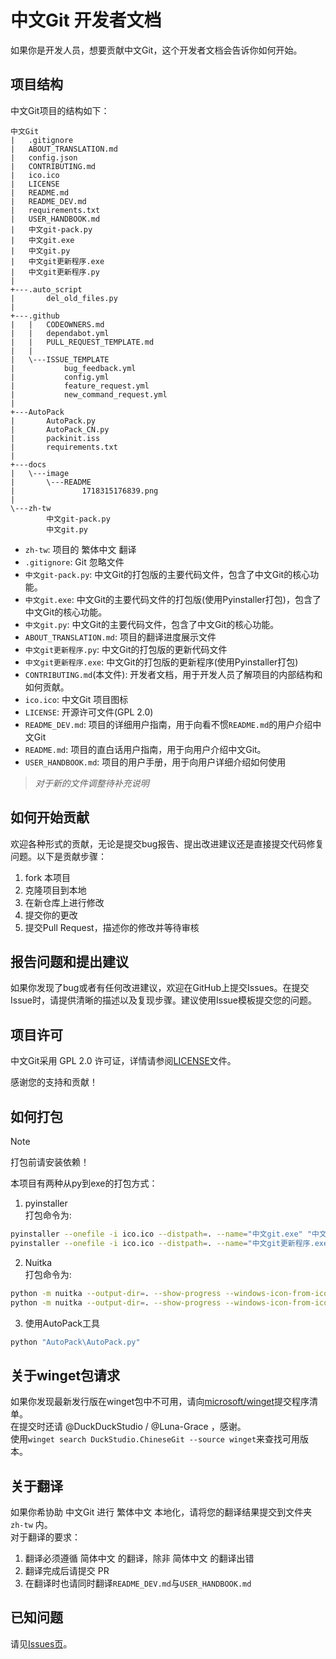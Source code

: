 # 中文Git 开发者文档

如果你是开发人员，想要贡献中文Git，这个开发者文档会告诉你如何开始。

## 项目结构

中文Git项目的结构如下：

```
中文Git
|   .gitignore
|   ABOUT_TRANSLATION.md
|   config.json
|   CONTRIBUTING.md
|   ico.ico
|   LICENSE
|   README.md
|   README_DEV.md
|   requirements.txt
|   USER_HANDBOOK.md
|   中文git-pack.py
|   中文git.exe
|   中文git.py
|   中文git更新程序.exe
|   中文git更新程序.py
|
+---.auto_script
|       del_old_files.py
|
+---.github
|   |   CODEOWNERS.md
|   |   dependabot.yml
|   |   PULL_REQUEST_TEMPLATE.md
|   |
|   \---ISSUE_TEMPLATE
|           bug_feedback.yml
|           config.yml
|           feature_request.yml
|           new_command_request.yml
|
+---AutoPack
|       AutoPack.py
|       AutoPack_CN.py
|       packinit.iss
|       requirements.txt
|
+---docs
|   \---image
|       \---README
|               1718315176839.png
|
\---zh-tw
        中文git-pack.py
        中文git.py
```

* `zh-tw`: 项目的 繁体中文 翻译
* `.gitignore`: Git 忽略文件
* `中文git-pack.py`: 中文Git的打包版的主要代码文件，包含了中文Git的核心功能。
* `中文git.exe`: 中文Git的主要代码文件的打包版(使用Pyinstaller打包)，包含了中文Git的核心功能。
* `中文git.py`: 中文Git的主要代码文件，包含了中文Git的核心功能。
* `ABOUT_TRANSLATION.md`: 项目的翻译进度展示文件
* `中文git更新程序.py`: 中文Git的打包版的更新代码文件
* `中文git更新程序.exe`: 中文Git的打包版的更新程序(使用Pyinstaller打包)
* `CONTRIBUTING.md`(本文件): 开发者文档，用于开发人员了解项目的内部结构和如何贡献。
* `ico.ico`: 中文Git 项目图标
* `LICENSE`: 开源许可文件(GPL 2.0)
* `README_DEV.md`: 项目的详细用户指南，用于向看不惯`README.md`的用户介绍中文Git
* `README.md`: 项目的直白话用户指南，用于向用户介绍中文Git。
* `USER_HANDBOOK.md`: 项目的用户手册，用于向用户详细介绍如何使用

> _对于新的文件调整待补充说明_  

## 如何开始贡献

欢迎各种形式的贡献，无论是提交bug报告、提出改进建议还是直接提交代码修复问题。以下是贡献步骤：

1. fork 本项目
2. 克隆项目到本地
3. 在新仓库上进行修改
4. 提交你的更改
5. 提交Pull Request，描述你的修改并等待审核

## 报告问题和提出建议

如果你发现了bug或者有任何改进建议，欢迎在GitHub上提交Issues。在提交Issue时，请提供清晰的描述以及复现步骤。建议使用Issue模板提交您的问题。  

## 项目许可

中文Git采用 GPL 2.0 许可证，详情请参阅[LICENSE](https://github.com/DuckDuckStudio/Chinese_git/blob/main/LICENSE)文件。

感谢您的支持和贡献！

## 如何打包

> [!NOTE]
> 打包前请安装依赖！  

本项目有两种从py到exe的打包方式：  
1. pyinstaller  
打包命令为:  
```bash
pyinstaller --onefile -i ico.ico --distpath=. --name="中文git.exe" "中文git-pack.py"
pyinstaller --onefile -i ico.ico --distpath=. --name="中文git更新程序.exe" "中文git更新程序.py"
```
2. Nuitka  
打包命令为:  
```bash
python -m nuitka --output-dir=. --show-progress --windows-icon-from-ico=ico.ico --onefile --remove-output "中文git-pack.py"
python -m nuitka --output-dir=. --show-progress --windows-icon-from-ico=ico.ico --onefile --remove-output "中文git更新程序.py"
```
3. 使用AutoPack工具
```bash
python "AutoPack\AutoPack.py"
```

## 关于winget包请求
如果你发现最新发行版在winget包中不可用，请向[microsoft/winget](https://github.com/microsoft/winget-pkgs)提交程序清单。  
在提交时还请 @DuckDuckStudio / @Luna-Grace ，感谢。  
使用`winget search DuckStudio.ChineseGit --source winget`来查找可用版本。  

## 关于翻译
如果你希协助 中文Git 进行 繁体中文 本地化，请将您的翻译结果提交到文件夹 `zh-tw` 内。  
对于翻译的要求：  
1. 翻译必须遵循 简体中文 的翻译，除非 简体中文 的翻译出错
2. 翻译完成后请提交 PR
3. 在翻译时也请同时翻译`README_DEV.md`与`USER_HANDBOOK.md`

## 已知问题

请见[Issues页](https://github.com/DuckDuckStudio/Chinese_git/issues)。
